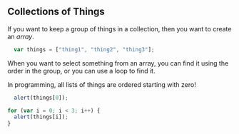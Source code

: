 ## Collections of Things

If you want to keep a group of things in a collection, then you
want to create an *array*.

```javascript
  var things = ["thing1", "thing2", "thing3"];
```

When you want to select something from an array, you can
find it using the order in the group, or you can use a loop to find it.

In programming, all lists of things are ordered starting with zero!

```javascript
  alert(things[0]);

for (var i = 0; i < 3; i++) {
  alert(things[i]);
}
```
